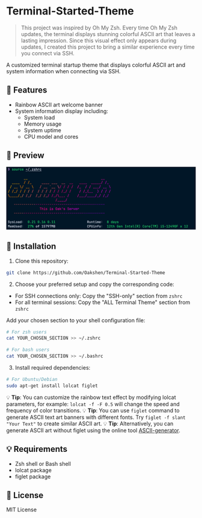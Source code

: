 # Terminal-Started-Theme

> This project was inspired by Oh My Zsh. Every time Oh My Zsh updates, the terminal displays stunning colorful ASCII art that leaves a lasting impression. Since this visual effect only appears during updates, I created this project to bring a similar experience every time you connect via SSH.

A customized terminal startup theme that displays colorful ASCII art and system information when connecting via SSH.

## 🌟 Features

- Rainbow ASCII art welcome banner
- System information display including:
    - System load
    - Memory usage
    - System uptime
    - CPU model and cores

## 📸 Preview

![Preview](Pic1.png)

## 🚀 Installation

1. Clone this repository:
```bash
git clone https://github.com/Oakshen/Terminal-Started-Theme
```

2. Choose your preferred setup and copy the corresponding code:
- For SSH connections only: Copy the "SSH-only" section from `zshrc`
- For all terminal sessions: Copy the "ALL Terminal Theme" section from `zshrc`

Add your chosen section to your shell configuration file:
```bash
# For zsh users
cat YOUR_CHOSEN_SECTION >> ~/.zshrc
```

```bash
# For bash users
cat YOUR_CHOSEN_SECTION >> ~/.bashrc
```

3. Install required dependencies:
```bash
# For Ubuntu/Debian
sudo apt-get install lolcat figlet
```

💡 **Tip**: You can customize the rainbow text effect by modifying lolcat parameters, for example: `lolcat -f -F 0.5` will change the speed and frequency of color transitions.
💡 **Tip**: You can use `figlet` command to generate ASCII text art banners with different fonts. Try `figlet -f slant "Your Text"` to create similar ASCII art.
💡 **Tip**: Alternatively, you can generate ASCII art without figlet using the online tool [ASCII-generator](https://github.com/vietnh1009/ASCII-generator).

## 💡 Requirements

- Zsh shell or Bash shell
- lolcat package
- figlet package

## 📄 License

MIT License

